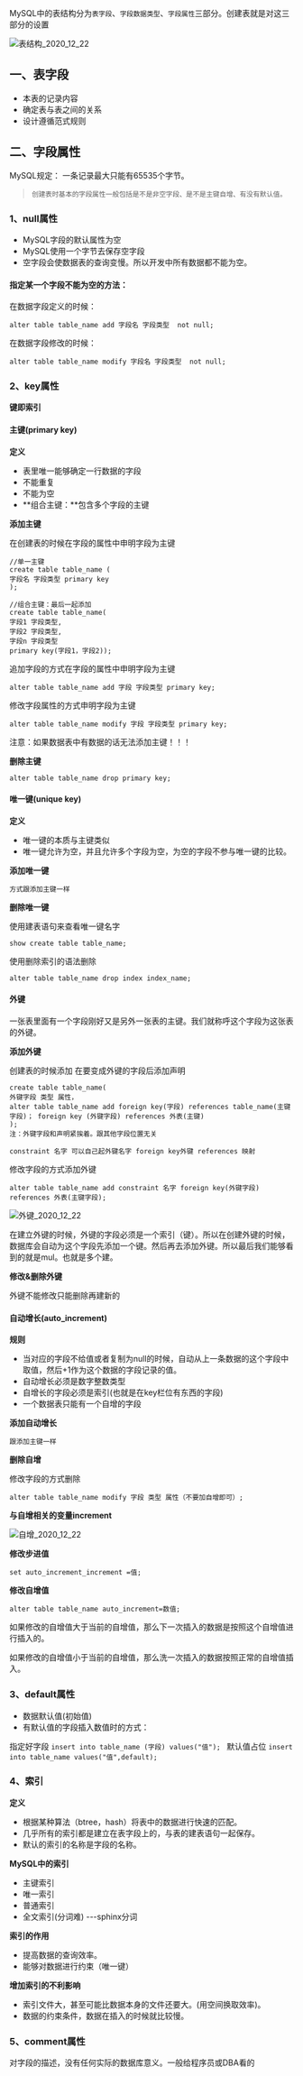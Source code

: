 MySQL中的表结构分为`表字段`、`字段数据类型`、`字段属性`三部分。创建表就是对这三部分的设置

![表结构_2020_12_22](https://gitee.com/ghongxiang/picture/raw/master/编程/database/表结构_2020_12_22.png)


## 一、表字段

- 本表的记录内容
- 确定表与表之间的关系
- 设计遵循范式规则


## 二、字段属性

MySQL规定： 一条记录最大只能有65535个字节。

>`创建表时基本的字段属性一般包括是不是非空字段、是不是主键自增、有没有默认值。`

### 1、null属性

- MySQL字段的默认属性为空
- MySQL使用一个字节去保存空字段
- 空字段会使数据表的查询变慢。所以开发中所有数据都不能为空。

#### 指定某一个字段不能为空的方法：

在数据字段定义的时候：

```
alter table table_name add 字段名 字段类型  not null;
```
在数据字段修改的时候：
```
alter table table_name modify 字段名 字段类型  not null;
```

### 2、key属性

**键即索引**

#### 主键(primary key)

**定义**

- 表里唯一能够确定一行数据的字段
- 不能重复
- 不能为空
- **组合主键：**包含多个字段的主键

**添加主键**

在创建表的时候在字段的属性中申明字段为主键

```
//单一主键
create table table_name (
字段名 字段类型 primary key
);

//组合主键：最后一起添加
create table table_name(
字段1 字段类型,
字段2 字段类型,
字段n 字段类型
primary key(字段1，字段2));
```

追加字段的方式在字段的属性中申明字段为主键

```
alter table table_name add 字段 字段类型 primary key;
```

修改字段属性的方式申明字段为主键

```
alter table table_name modify 字段 字段类型 primary key;
```

注意：如果数据表中有数据的话无法添加主键！！！

**删除主键**

```
alter table table_name drop primary key;
```

#### 唯一键(unique key)

**定义**

- 唯一键的本质与主键类似
- 唯一键允许为空，并且允许多个字段为空，为空的字段不参与唯一键的比较。

**添加唯一键**

```
方式跟添加主键一样
```

**删除唯一键**

使用建表语句来查看唯一键名字

```
show create table table_name;
```

使用删除索引的语法删除
```
alter table table_name drop index index_name;
```

#### 外键

一张表里面有一个字段刚好又是另外一张表的主键。我们就称呼这个字段为这张表的外键。

**添加外键**

创建表的时候添加
在要变成外键的字段后添加声明
```
create table table_name(
外键字段 类型 属性，
alter table table_name add foreign key(字段) references table_name(主键字段)； foreign key (外键字段) references 外表(主键)
);
注：外键字段和声明紧挨着。跟其他字段位置无关
```
```
constraint 名字 可以自己起外键名字 foreign key外键 references 映射
```

修改字段的方式添加外键
```
alter table table_name add constraint 名字 foreign key(外键字段) references 外表(主键字段);
```
![外键_2020_12_22](https://gitee.com/ghongxiang/picture/raw/master/编程/database/外键_2020_12_22.png)

在建立外键的时候，外键的字段必须是一个索引（键）。所以在创建外键的时候，数据库会自动为这个字段先添加一个键。然后再去添加外键。所以最后我们能够看到的就是mul。也就是多个建。

**修改&删除外键**

外键不能修改只能删除再建新的

#### 自动增长(auto_increment)

**规则**

- 当对应的字段不给值或者复制为null的时候，自动从上一条数据的这个字段中取值，然后+1作为这个数据的字段记录的值。
- 自动增长必须是数字整数类型
- 自增长的字段必须是索引(也就是在key栏位有东西的字段)
 - 一个数据表只能有一个自增的字段

**添加自动增长**

```
跟添加主键一样
```
**删除自增**

修改字段的方式删除
```
alter table table_name modify 字段 类型 属性（不要加自增即可）;
```


**与自增相关的变量increment**

![自增_2020_12_22](https://gitee.com/ghongxiang/picture/raw/master/编程/database/自增_2020_12_22.png)

**修改步进值**

```
set auto_increment_increment =值; 
```
**修改自增值**

```
alter table table_name auto_increment=数值;
```

如果修改的自增值大于当前的自增值，那么下一次插入的数据是按照这个自增值进行插入的。

如果修改的自增值小于当前的自增值，那么洗一次插入的数据按照正常的自增值插入。

### 3、default属性

- 数据默认值(初始值)
- 有默认值的字段插入数值时的方式：

指定好字段 `insert into table_name (字段) values("值"); `
默认值占位 `insert into table_name values("值",default); `

### 4、索引

**定义**

- 根据某种算法（btree，hash）将表中的数据进行快速的匹配。
- 几乎所有的索引都是建立在表字段上的，与表的建表语句一起保存。
- 默认的索引的名称是字段的名称。

**MySQL中的索引**

- 主键索引
- 唯一索引
- 普通索引
- 全文索引(分词难) ---sphinx分词

**索引的作用**

- 提高数据的查询效率。
- 能够对数据进行约束（唯一键）

**增加索引的不利影响**

- 索引文件大，甚至可能比数据本身的文件还要大。(用空间换取效率)。
- 数据的约束条件，数据在插入的时候就比较慢。

### 5、comment属性

对字段的描述，没有任何实际的数据库意义。一般给程序员或DBA看的